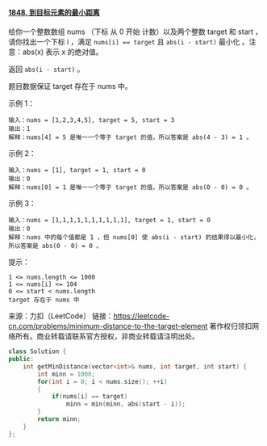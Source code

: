 #### [1848. 到目标元素的最小距离](https://leetcode-cn.com/problems/minimum-distance-to-the-target-element/)



给你一个整数数组 nums （下标 从 0 开始 计数）以及两个整数 target 和 start ，请你找出一个下标 i ，满足 `nums[i] == target` 且 `abs(i - start)` 最小化 。注意：abs(x) 表示 x 的绝对值。

返回 `abs(i - start)` 。

题目数据保证 target 存在于 nums 中。

 

示例 1：

```
输入：nums = [1,2,3,4,5], target = 5, start = 3
输出：1
解释：nums[4] = 5 是唯一一个等于 target 的值，所以答案是 abs(4 - 3) = 1 。
```

示例 2：

```
输入：nums = [1], target = 1, start = 0
输出：0
解释：nums[0] = 1 是唯一一个等于 target 的值，所以答案是 abs(0 - 0) = 0 。
```

示例 3：

```
输入：nums = [1,1,1,1,1,1,1,1,1,1], target = 1, start = 0
输出：0
解释：nums 中的每个值都是 1 ，但 nums[0] 使 abs(i - start) 的结果得以最小化，所以答案是 abs(0 - 0) = 0 。
```




提示：

```
1 <= nums.length <= 1000
1 <= nums[i] <= 104
0 <= start < nums.length
target 存在于 nums 中
```

来源：力扣（LeetCode）
链接：https://leetcode-cn.com/problems/minimum-distance-to-the-target-element
著作权归领扣网络所有。商业转载请联系官方授权，非商业转载请注明出处。



```cpp
class Solution {
public:
    int getMinDistance(vector<int>& nums, int target, int start) {
        int minn = 1000;
        for(int i = 0; i < nums.size(); ++i)
        {
            if(nums[i] == target)
                minn = min(minn, abs(start - i));
        }
        return minn;
    }
};
```



